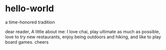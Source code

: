 # hello-world
a time-honored tradition

dear reader, 
A little about me: 
I love chai, play ultimate as much as possible, love to try new restaurants, enjoy being outdoors and hiking, and like to play board games.
cheers
